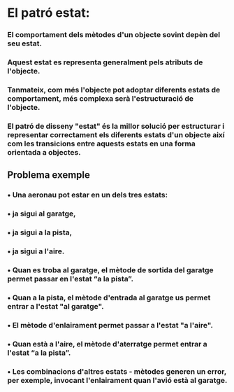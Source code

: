 <h1>El patró estat:</h1>

  <h3>El comportament dels mètodes d'un objecte sovint depèn del seu estat.</h3>
  <h3>Aquest estat es representa generalment pels atributs de l'objecte.</h3>
  <h3>Tanmateix, com més l'objecte pot adoptar diferents estats de comportament, més complexa serà l'estructuració de l'objecte.</h3>
  <h3>El patró de disseny "estat" és la millor solució per estructurar i representar correctament els diferents estats d'un objecte així com les transicions entre aquests estats en una forma orientada a objectes.</h3>

<h2>Problema exemple</h2>

<h3>• Una aeronau pot estar en un dels tres estats:</h3>
<h3>• ja sigui al garatge,</h3>
<h3>• ja sigui a la pista,</h3>
<h3>• ja sigui a l'aire.</h3>
<h3>• Quan es troba al garatge, el mètode de sortida del garatge permet passar en l'estat “a la pista”.</h3>
<h3>• Quan a la pista, el mètode d'entrada al garatge us permet entrar a l'estat "al garatge".</h3>
<h3>• El mètode d'enlairament permet passar a l'estat "a l'aire".</h3>
<h3>• Quan està a l'aire, el mètode d'aterratge permet entrar a l'estat “a la pista”.</h3>
<h3>• Les combinacions d'altres estats - mètodes generen un error, per exemple, invocant l'enlairament quan l'avió està al garatge.</h3>
